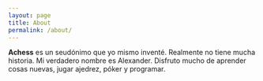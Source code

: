 ```yaml
---
layout: page
title: About
permalink: /about/
---
```


**Achess** es un seudónimo que yo mismo inventé. Realmente no tiene mucha historia. Mi verdadero nombre es Alexander.
Disfruto mucho de aprender cosas nuevas, jugar ajedrez, póker y programar.  

<!-- - {{ site.author.email }} -->
<!-- - github.com/{{ site.author.username }} -->
